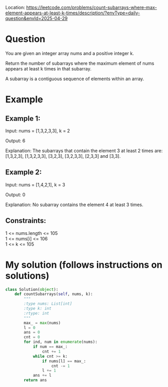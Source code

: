 Location: https://leetcode.com/problems/count-subarrays-where-max-element-appears-at-least-k-times/description/?envType=daily-question&envId=2025-04-29
# Question
You are given an integer array nums and a positive integer k.

Return the number of subarrays where the maximum element of nums appears at least k times in that subarray.

A subarray is a contiguous sequence of elements within an array.

 
# Example

## Example 1:

Input: nums = [1,3,2,3,3], k = 2

Output: 6

Explanation: The subarrays that contain the element 3 at least 2 times are: [1,3,2,3], [1,3,2,3,3], [3,2,3], [3,2,3,3], [2,3,3] and [3,3].

## Example 2:

Input: nums = [1,4,2,1], k = 3

Output: 0

Explanation: No subarray contains the element 4 at least 3 times.

## Constraints:

1 <= nums.length <= 105\
1 <= nums[i] <= 106\
1 <= k <= 105
 

# My solution (follows instructions on solutions)
```python
class Solution(object):
    def countSubarrays(self, nums, k):
        """
        :type nums: List[int]
        :type k: int
        :rtype: int
        """
        max_ = max(nums)
        l = 0
        ans = 0
        cnt = 0
        for ind, num in enumerate(nums):
            if num == max_:
                cnt += 1
            while cnt >= k:
                if nums[l] == max_:
                    cnt -= 1
                l += 1
            ans += l
        return ans
       
```
